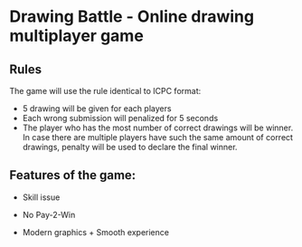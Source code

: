 # Drawing Battle - Online drawing multiplayer game  

## Rules
The game will use the rule identical to ICPC format:
- 5 drawing will be given for each players
- Each wrong submission will penalized for 5 seconds
- The player who has the most number of correct drawings will be winner. In case there are multiple players have such the same amount of correct drawings, penalty will be used to declare the final winner. 

## Features of the game:

- Skill issue

- No Pay-2-Win

- Modern graphics + Smooth experience

